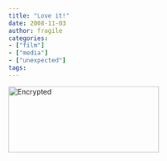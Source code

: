 ```yaml
---
title: "Love it!"
date: 2008-11-03
author: fragile
categories:
- ["film"]
- ["media"]
- ["unexpected"]
tags:
---
```

<a href="/blog/wp-content/uploads/2008/11/text2383.png"><img class="aligncenter size-medium wp-image-328" title="whatisontorrent" src="/blog/wp-content/uploads/2008/11/text2383-300x132.png" alt="Encrypted" width="300" height="132" /></a>